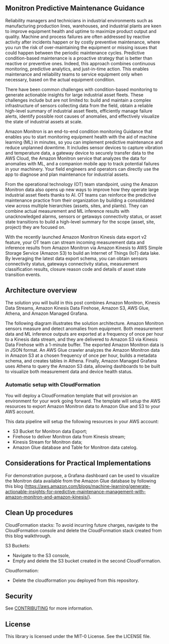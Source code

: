 ## Monitron Predictive Maintenance Guidance
Reliability managers and technicians in industrial environments such as manufacturing production lines, warehouses, and industrial plants are keen to improve equipment health and uptime to maximize product output and quality. Machine and process failures are often addressed by reactive activity after incidents happen or by costly preventive maintenance, where you run the risk of over-maintaining the equipment or missing issues that could happen between the periodic maintenance cycles. Predictive condition-based maintenance is a proactive strategy that is better than reactive or preventive ones. Indeed, this approach combines continuous monitoring, predictive analytics, and just-in-time action. This enables maintenance and reliability teams to service equipment only when necessary, based on the actual equipment condition.

There have been common challenges with condition-based monitoring to generate actionable insights for large industrial asset fleets. These challenges include but are not limited to: build and maintain a complex infrastructure of sensors collecting data from the field, obtain a reliable high-level summary of industrial asset fleets, efficiently manage failure alerts, identify possible root causes of anomalies, and effectively visualize the state of industrial assets at scale.

Amazon Monitron is an end-to-end condition monitoring Guidance that enables you to start monitoring equipment health with the aid of machine learning (ML) in minutes, so you can implement predictive maintenance and reduce unplanned downtime. It includes sensor devices to capture vibration and temperature data, a gateway device to securely transfer data to the AWS Cloud, the Amazon Monitron service that analyzes the data for anomalies with ML, and a companion mobile app to track potential failures in your machinery. Your field engineers and operators can directly use the app to diagnose and plan maintenance for industrial assets.

From the operational technology (OT) team standpoint, using the Amazon Monitron data also opens up new ways to improve how they operate large industrial asset fleets thanks to AI. OT teams can reinforce the predictive maintenance practice from their organization by building a consolidated view across multiple hierarchies (assets, sites, and plants). They can combine actual measurement and ML inference results with unacknowledged alarms, sensors or getaways connectivity status, or asset state transitions to build a high-level summary for the scope (asset, site, project) they are focused on.

With the recently launched Amazon Monitron Kinesis data export v2 feature, your OT team can stream incoming measurement data and inference results from Amazon Monitron via Amazon Kinesis to AWS Simple Storage Service (Amazon S3) to build an Internet of Things (IoT) data lake. By leveraging the latest data export schema, you can obtain sensors connectivity status, gateways connectivity status, measurement classification results, closure reason code and details of asset state transition events.

## Architecture overview
The solution you will build in this post combines Amazon Monitron, Kinesis Data Streams, Amazon Kinesis Data Firehose, Amazon S3, AWS Glue, Athena, and Amazon Managed Grafana.

The following diagram illustrates the solution architecture. Amazon Monitron sensors measure and detect anomalies from equipment. Both measurement data and ML inference outputs are exported at a frequency of once per hour to a Kinesis data stream, and they are delivered to Amazon S3 via Kinesis Data Firehose with a 1-minute buffer. The exported Amazon Monitron data is in JSON format. An AWS Glue crawler analyzes the Amazon Monitron data in Amazon S3 at a chosen frequency of once per hour, builds a metadata schema, and creates tables in Athena. Finally, Amazon Managed Grafana uses Athena to query the Amazon S3 data, allowing dashboards to be built to visualize both measurement data and device health status.

### Automatic setup with CloudFormation
You will deploy a CloudFormation template that will provision an environment for your work going forward. The template will setup the AWS resources to export Amazon Monitron data to Amazon Glue and S3 to your AWS account.

This data pipeline will setup the following resources in your AWS account: 
* S3 Bucket for Monitron data Export;
* Firehose to deliver Monitron data from Kinesis stream;
* Kinesis Stream for Monitron data;
* Amazon Glue database and Table for Monitron data catelog.

## Considerations for Practical Implementations
For demonstration purpose, a Grafana dashboard can be used to visualize the Monitron data available from the Amazon Glue database by following this blog (https://aws.amazon.com/blogs/machine-learning/generate-actionable-insights-for-predictive-maintenance-management-with-amazon-monitron-and-amazon-kinesis/). 

## Clean Up procedures
CloudFormation stacks:
To avoid incurring future charges, navigate to the CloudFormation console and delete the CloudFormation stack created from this blog walkthrough. 

S3 Buckets: 

* Navigate  to the S3 console, 
* Empty and delete the S3 bucket created in the second CloudFormation.

Cloudformation:
* Delete the cloudformation you deployed from this repository. 

## Security

See [CONTRIBUTING](CONTRIBUTING.md#security-issue-notifications) for more information.

## License

This library is licensed under the MIT-0 License. See the LICENSE file.

